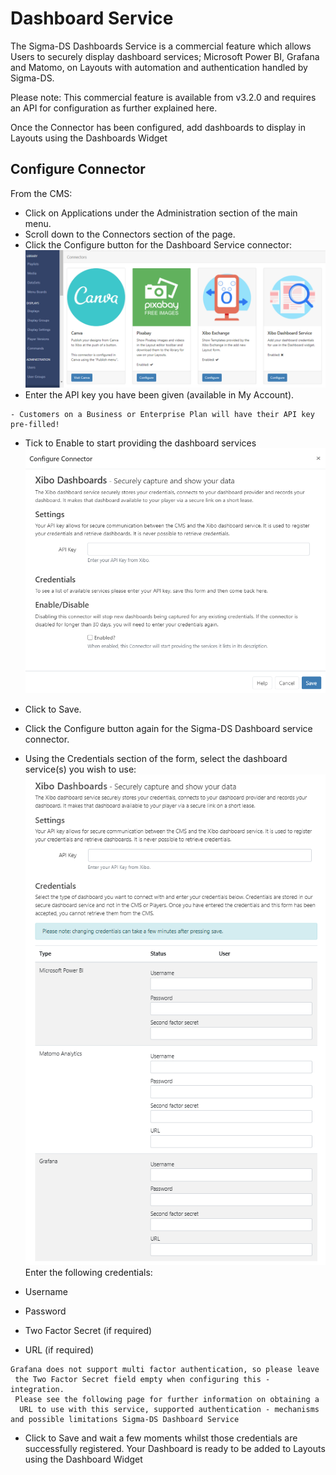 # Dashboard Service

The Sigma-DS Dashboards Service is a commercial feature which allows Users to securely display dashboard services; Microsoft Power BI, Grafana and Matomo, on Layouts with automation and authentication handled by Sigma-DS.

Please note: This commercial feature is available from v3.2.0 and requires an API for configuration as further explained here.

Once the Connector has been configured, add dashboards to display in Layouts using the Dashboards Widget

## Configure Connector

From the CMS:

- Click on Applications under the Administration section of the main menu.
- Scroll down to the Connectors section of the page.
- Click the Configure button for the Dashboard Service connector:
  ![Alt text](dashboard1.png)
- Enter the API key you have been given (available in My Account).

```
- Customers on a Business or Enterprise Plan will have their API key pre-filled!
```

- Tick to Enable to start providing the dashboard services
  ![Alt text](dashboard2.png)
- Click to Save.
- Click the Configure button again for the Sigma-DS Dashboard service connector.

- Using the Credentials section of the form, select the dashboard service(s) you wish to use:
  ![Alt text](dashboard3.png)
  Enter the following credentials:

- Username
- Password
- Two Factor Secret (if required)
- URL (if required)

```
Grafana does not support multi factor authentication, so please leave
 the Two Factor Secret field empty when configuring this - integration.
 Please see the following page for further information on obtaining a
  URL to use with this service, supported authentication - mechanisms and possible limitations Sigma-DS Dashboard Service
```

- Click to Save and wait a few moments whilst those credentials are successfully registered.
  Your Dashboard is ready to be added to Layouts using the Dashboard Widget
